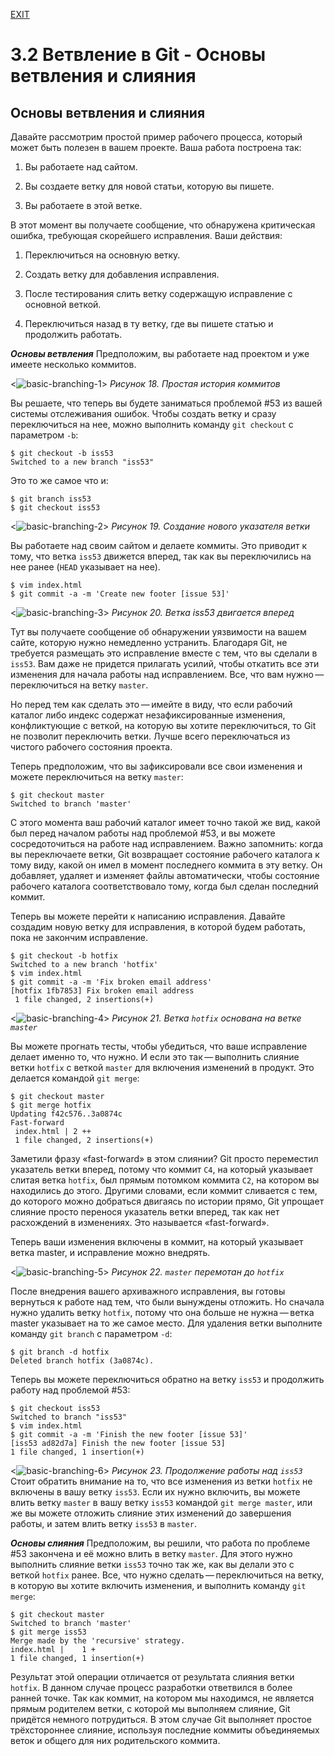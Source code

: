 [EXIT](./readme.md)
# 3.2 Ветвление в Git - Основы ветвления и слияния

## Основы ветвления и слияния

Давайте рассмотрим простой пример рабочего процесса, который может быть полезен в вашем проекте. Ваша работа построена так:

1. Вы работаете над сайтом.

2. Вы создаете ветку для новой статьи, которую вы пишете.

3. Вы работаете в этой ветке.

В этот момент вы получаете сообщение, что обнаружена критическая ошибка, требующая скорейшего исправления. Ваши действия:

1. Переключиться на основную ветку.

2. Создать ветку для добавления исправления.

3. После тестирования слить ветку содержащую исправление с основной веткой.

4. Переключиться назад в ту ветку, где вы пишете статью и продолжить работать.

***Основы ветвления***
Предположим, вы работаете над проектом и уже имеете несколько коммитов.

<![basic-branching-1](./img/basic-branching-1.png)>
_Рисунок 18. Простая история коммитов_

Вы решаете, что теперь вы будете заниматься проблемой #53 из вашей системы отслеживания ошибок. Чтобы создать ветку и сразу переключиться на нее, можно выполнить команду `git checkout` с параметром `-b`:
```
$ git checkout -b iss53
Switched to a new branch "iss53"
```
Это то же самое что и:
```
$ git branch iss53
$ git checkout iss53
```

<![basic-branching-2](./img/basic-branching-2.png)>
_Рисунок 19. Создание нового указателя ветки_

Вы работаете над своим сайтом и делаете коммиты. Это приводит к тому, что ветка `iss53` движется вперед, так как вы переключились на нее ранее (`HEAD` указывает на нее).
```
$ vim index.html
$ git commit -a -m 'Create new footer [issue 53]'
```

<![basic-branching-3](./img/basic-branching-3.png)>
_Рисунок 20. Ветка iss53 двигается вперед_

Тут вы получаете сообщение об обнаружении уязвимости на вашем сайте, которую нужно немедленно устранить. Благодаря Git, не требуется размещать это исправление вместе с тем, что вы сделали в `iss53`. Вам даже не придется прилагать усилий, чтобы откатить все эти изменения для начала работы над исправлением. Все, что вам нужно — переключиться на ветку `master`.

Но перед тем как сделать это — имейте в виду, что если рабочий каталог либо индекс содержат незафиксированные изменения, конфликтующие с веткой, на которую вы хотите переключиться, то Git не позволит переключить ветки. Лучше всего переключаться из чистого рабочего состояния проекта.

Теперь предположим, что вы зафиксировали все свои изменения и можете переключиться на ветку `master`:

```
$ git checkout master
Switched to branch 'master'
```
С этого момента ваш рабочий каталог имеет точно такой же вид, какой был перед началом работы над проблемой #53, и вы можете сосредоточиться на работе над исправлением. Важно запомнить: когда вы переключаете ветки, Git возвращает состояние рабочего каталога к тому виду, какой он имел в момент последнего коммита в эту ветку. Он добавляет, удаляет и изменяет файлы автоматически, чтобы состояние рабочего каталога соответствовало тому, когда был сделан последний коммит.

Теперь вы можете перейти к написанию исправления. Давайте создадим новую ветку для исправления, в которой будем работать, пока не закончим исправление.

```
$ git checkout -b hotfix
Switched to a new branch 'hotfix'
$ vim index.html
$ git commit -a -m 'Fix broken email address'
[hotfix 1fb7853] Fix broken email address
 1 file changed, 2 insertions(+)
```

<![basic-branching-4](./img/basic-branching-4.png)>
_Рисунок 21. Ветка `hotfix` основана на ветке `master`_

Вы можете прогнать тесты, чтобы убедиться, что ваше исправление делает именно то, что нужно. И если это так — выполнить слияние ветки `hotfix` с веткой `master` для включения изменений в продукт. Это делается командой `git merge`:

```
$ git checkout master
$ git merge hotfix
Updating f42c576..3a0874c
Fast-forward
 index.html | 2 ++
 1 file changed, 2 insertions(+)
```

Заметили фразу «fast-forward» в этом слиянии? Git просто переместил указатель ветки вперед, потому что коммит `C4`, на который указывает слитая ветка `hotfix`, был прямым потомком коммита `C2`, на котором вы находились до этого. Другими словами, если коммит сливается с тем, до которого можно добраться двигаясь по истории прямо, Git упрощает слияние просто перенося указатель ветки вперед, так как нет расхождений в изменениях. Это называется «fast-forward».

Теперь ваши изменения включены в коммит, на который указывает ветка master, и исправление можно внедрять.

<![basic-branching-5](./img/basic-branching-5.png)>
_Рисунок 22. `master` перемотан до `hotfix`_

После внедрения вашего архиважного исправления, вы готовы вернуться к работе над тем, что были вынуждены отложить. Но сначала нужно удалить ветку `hotfix`, потому что она больше не нужна — ветка master указывает на то же самое место. Для удаления ветки выполните команду `git branch` с параметром `-d`:
```
$ git branch -d hotfix
Deleted branch hotfix (3a0874c).
```

Теперь вы можете переключиться обратно на ветку `iss53` и продолжить работу над проблемой #53:
```
$ git checkout iss53
Switched to branch "iss53"
$ vim index.html
$ git commit -a -m 'Finish the new footer [issue 53]'
[iss53 ad82d7a] Finish the new footer [issue 53]
1 file changed, 1 insertion(+)
```
<![basic-branching-6](./img/basic-branching-6.png)>
_Рисунок 23. Продолжение работы над `iss53`_
Стоит обратить внимание на то, что все изменения из ветки `hotfix` не включены в вашу ветку `iss53`. Если их нужно включить, вы можете влить ветку `master` в вашу ветку `iss53` командой `git merge master`, или же вы можете отложить слияние этих изменений до завершения работы, и затем влить ветку `iss53` в `master`.

***Основы слияния***
Предположим, вы решили, что работа по проблеме #53 закончена и её можно влить в ветку `master`. Для этого нужно выполнить слияние ветки `iss53` точно так же, как вы делали это с веткой `hotfix` ранее. Все, что нужно сделать — переключиться на ветку, в которую вы хотите включить изменения, и выполнить команду `git merge`:
```
$ git checkout master
Switched to branch 'master'
$ git merge iss53
Merge made by the 'recursive' strategy.
index.html |    1 +
1 file changed, 1 insertion(+)
```
Результат этой операции отличается от результата слияния ветки `hotfix`. В данном случае процесс разработки ответвился в более ранней точке. Так как коммит, на котором мы находимся, не является прямым родителем ветки, с которой мы выполняем слияние, Git придётся немного потрудиться. В этом случае Git выполняет простое трёхстороннее слияние, используя последние коммиты объединяемых веток и общего для них родительского коммита.



